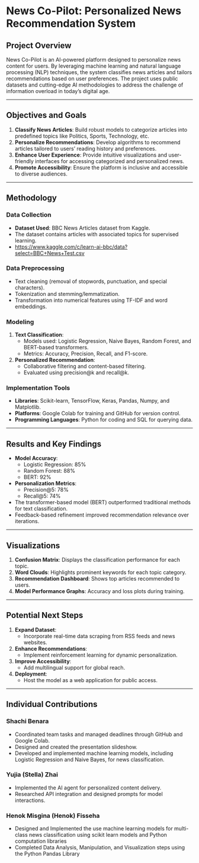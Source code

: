 # News Co-Pilot: Personalized News Recommendation System

## Project Overview
News Co-Pilot is an AI-powered platform designed to personalize news content for users. By leveraging machine learning and natural language processing (NLP) techniques, the system classifies news articles and tailors recommendations based on user preferences. The project uses public datasets and cutting-edge AI methodologies to address the challenge of information overload in today’s digital age.

---

## Objectives and Goals
1. **Classify News Articles**: Build robust models to categorize articles into predefined topics like Politics, Sports, Technology, etc.
2. **Personalize Recommendations**: Develop algorithms to recommend articles tailored to users’ reading history and preferences.
3. **Enhance User Experience**: Provide intuitive visualizations and user-friendly interfaces for accessing categorized and personalized news.
4. **Promote Accessibility**: Ensure the platform is inclusive and accessible to diverse audiences.

---

## Methodology

### Data Collection
- **Dataset Used**: BBC News Articles dataset from Kaggle.
- The dataset contains articles with associated topics for supervised learning.
- https://www.kaggle.com/c/learn-ai-bbc/data?select=BBC+News+Test.csv 

### Data Preprocessing
- Text cleaning (removal of stopwords, punctuation, and special characters).
- Tokenization and stemming/lemmatization.
- Transformation into numerical features using TF-IDF and word embeddings.

### Modeling
1. **Text Classification**:
   - Models used: Logistic Regression, Naive Bayes, Random Forest, and BERT-based transformers.
   - Metrics: Accuracy, Precision, Recall, and F1-score.
2. **Personalized Recommendation**:
   - Collaborative filtering and content-based filtering.
   - Evaluated using precision@k and recall@k.

### Implementation Tools
- **Libraries**: Scikit-learn, TensorFlow, Keras, Pandas, Numpy, and Matplotlib.
- **Platforms**: Google Colab for training and GitHub for version control.
- **Programming Languages**: Python for coding and SQL for querying data.

---

## Results and Key Findings
- **Model Accuracy**:
  - Logistic Regression: 85%
  - Random Forest: 88%
  - BERT: 92%
- **Personalization Metrics**:
  - Precision@5: 78%
  - Recall@5: 74%
- The transformer-based model (BERT) outperformed traditional methods for text classification.
- Feedback-based refinement improved recommendation relevance over iterations.

---

## Visualizations
1. **Confusion Matrix**: Displays the classification performance for each topic.
2. **Word Clouds**: Highlights prominent keywords for each topic category.
3. **Recommendation Dashboard**: Shows top articles recommended to users.
4. **Model Performance Graphs**: Accuracy and loss plots during training.

---

## Potential Next Steps
1. **Expand Dataset**:
   - Incorporate real-time data scraping from RSS feeds and news websites.
2. **Enhance Recommendations**:
   - Implement reinforcement learning for dynamic personalization.
3. **Improve Accessibility**:
   - Add multilingual support for global reach.
4. **Deployment**:
   - Host the model as a web application for public access.

---

## Individual Contributions

### Shachi Benara
- Coordinated team tasks and managed deadlines through GitHub and Google Colab.
- Designed and created the presentation slideshow.
- Developed and implemented machine learning models, including Logistic Regression and Naive Bayes, for news classification.
  
### Yujia (Stella) Zhai
- Implemented the AI agent for personalized content delivery.
- Researched API integration and designed prompts for model interactions.

### Henok Misgina (Henok) Fisseha
- Designed and Implemented the use machine learning models for multi-class news  classification using scikit learn models and Python computation libraries
- Completed Data Analysis, Manipulation, and Visualization steps using the Python Pandas Library
